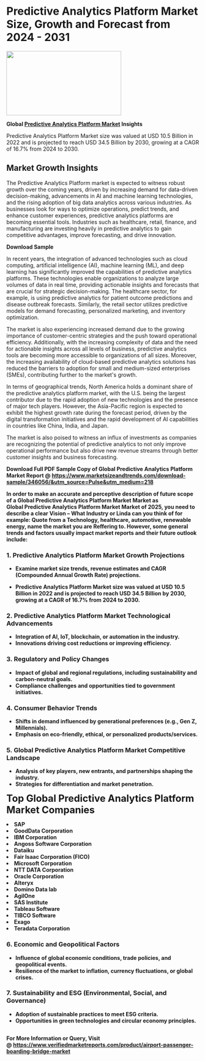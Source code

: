 <H1>Predictive Analytics Platform Market Size, Growth and Forecast from 2024 - 2031</H1><img class="aligncenter size-medium wp-image-584254" src="https://thirdeyenews.in/wp-content/uploads/2024/09/Global-Market-Research-300x168.jpeg" alt="" width="300" height="168" /><p><strong>Global&nbsp;<a href="https://www.marketsizeandtrends.com/download-sample/346056/&amp;utm_source=Pulse&amp;utm_medium=218">Predictive Analytics Platform Market</a> Insights</strong></p><p>Predictive Analytics Platform Market size was valued at USD 10.5 Billion in 2022 and is projected to reach USD 34.5 Billion by 2030, growing at a CAGR of 16.7% from 2024 to 2030.</p><p><h2>Market Growth Insights</h2> <p>The Predictive Analytics Platform market is expected to witness robust growth over the coming years, driven by increasing demand for data-driven decision-making, advancements in AI and machine learning technologies, and the rising adoption of big data analytics across various industries. As businesses look for ways to optimize operations, predict trends, and enhance customer experiences, predictive analytics platforms are becoming essential tools. Industries such as healthcare, retail, finance, and manufacturing are investing heavily in predictive analytics to gain competitive advantages, improve forecasting, and drive innovation.</p> <p><strong>Download Sample</strong></p> <p>In recent years, the integration of advanced technologies such as cloud computing, artificial intelligence (AI), machine learning (ML), and deep learning has significantly improved the capabilities of predictive analytics platforms. These technologies enable organizations to analyze large volumes of data in real time, providing actionable insights and forecasts that are crucial for strategic decision-making. The healthcare sector, for example, is using predictive analytics for patient outcome predictions and disease outbreak forecasts. Similarly, the retail sector utilizes predictive models for demand forecasting, personalized marketing, and inventory optimization.</p> <p>The market is also experiencing increased demand due to the growing importance of customer-centric strategies and the push toward operational efficiency. Additionally, with the increasing complexity of data and the need for actionable insights across all levels of business, predictive analytics tools are becoming more accessible to organizations of all sizes. Moreover, the increasing availability of cloud-based predictive analytics solutions has reduced the barriers to adoption for small and medium-sized enterprises (SMEs), contributing further to the market's growth.</p> <p>In terms of geographical trends, North America holds a dominant share of the predictive analytics platform market, with the U.S. being the largest contributor due to the rapid adoption of new technologies and the presence of major tech players. However, the Asia-Pacific region is expected to exhibit the highest growth rate during the forecast period, driven by the digital transformation initiatives and the rapid development of AI capabilities in countries like China, India, and Japan.</p> <p>The market is also poised to witness an influx of investments as companies are recognizing the potential of predictive analytics to not only improve operational performance but also drive new revenue streams through better customer insights and business forecasting.</p> <p><strong></p><p><span class=""><strong>Download Full PDF Sample Copy of Global Predictive Analytics Platform Market Report</strong> @ <a href="https://www.marketsizeandtrends.com/download-sample/346056/&amp;utm_source=Pulse&amp;utm_medium=218" target="_blank">https://www.marketsizeandtrends.com/download-sample/346056/&amp;utm_source=Pulse&amp;utm_medium=218</a></span></p><p>In order to make an accurate and perceptive description of future scope of a Global&nbsp;Predictive Analytics Platform Market Market as Global&nbsp;Predictive Analytics Platform Market Market of 2025, you need to describe a clear Vision &ndash; What Industry or Linda can you think of for example: Quote from a Technology, healthcare, automotive, renewable energy, name the market you are Reffering to. However, some general trends and factors usually impact market reports and their future outlook include:</p><h3>1.&nbsp;<strong>Predictive Analytics Platform Market Growth Projections</strong></h3><ul><li>Examine market size trends, revenue estimates and CAGR (Compounded Annual Growth Rate) projections.</li><li><p>Predictive Analytics Platform Market size was valued at USD 10.5 Billion in 2022 and is projected to reach USD 34.5 Billion by 2030, growing at a CAGR of 16.7% from 2024 to 2030.</p></li></ul><h3>2.&nbsp;<strong>Predictive Analytics Platform Market Technological Advancements</strong></h3><ul><li>Integration of AI, IoT, blockchain, or automation in the industry.</li><li>Innovations driving cost reductions or improving efficiency.</li></ul><h3>3.&nbsp;<strong>Regulatory and Policy Changes</strong></h3><ul><li>Impact of global and regional regulations, including sustainability and carbon-neutral goals.</li><li>Compliance challenges and opportunities tied to government initiatives.</li></ul><h3>4.&nbsp;<strong>Consumer Behavior Trends</strong></h3><ul><li>Shifts in demand influenced by generational preferences (e.g., Gen Z, Millennials).</li><li>Emphasis on eco-friendly, ethical, or personalized products/services.</li></ul><h3>5.&nbsp;<strong>Global Predictive Analytics Platform Market Competitive Landscape</strong></h3><ul><li>Analysis of key players, new entrants, and partnerships shaping the industry.</li><li>Strategies for differentiation and market penetration.</li></ul><p data-pm-slice="1 1 []"><span style="color: inherit; font-family: inherit; font-size: 25px;">Top Global Predictive Analytics Platform Market Companies</span></p><div class="" data-test-id=""><p><li>SAP</li><li> GoodData Corporation</li><li> IBM Corporation</li><li> Angoss Software Corporation</li><li> Dataiku</li><li> Fair Isaac Corporation (FICO)</li><li> Microsoft Corporation</li><li> NTT DATA Corporation</li><li> Oracle Corporation</li><li> Alteryx</li><li> Domino Data lab</li><li> AgilOne</li><li> SAS Institute</li><li> Tableau Software</li><li> TIBCO Software</li><li> Exago</li><li> Teradata Corporation</li></p></div><h3>6.&nbsp;<strong>Economic and Geopolitical Factors</strong></h3><ul><li>Influence of global economic conditions, trade policies, and geopolitical events.</li><li>Resilience of the market to inflation, currency fluctuations, or global crises.</li></ul><h3>7.&nbsp;<strong>Sustainability and ESG (Environmental, Social, and Governance)</strong></h3><ul><li>Adoption of sustainable practices to meet ESG criteria.</li><li>Opportunities in green technologies and circular economy principles.</li></ul><h2><strong style="font-size: 14px;">For More Information or Query, Visit @&nbsp;</strong><a style="background-color: #ffffff; font-size: 14px;" href="https://www.marketsizeandtrends.com/report/predictive-analytics-platform-market/" target="_blank">https://www.verifiedmarketreports.com/product/airport-passenger-boarding-bridge-market</a></h2>
